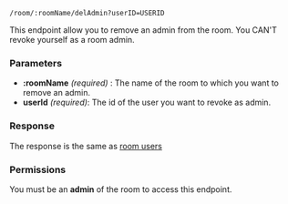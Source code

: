 	/room/:roomName/delAdmin?userID=USERID

This endpoint allow you to remove an admin from the room. You CAN'T revoke yourself as a room admin.

### Parameters ###
* **:roomName** *(required)* : The name of the room to which you want to remove an admin.
* **userId** *(required)*: The id of the user you want to revoke as admin.

### Response ###
The response is the same as [room users](room_users)

### Permissions ###
You must be an **admin** of the room to access this endpoint.